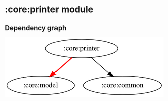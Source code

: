 # :core:printer module
## Dependency graph
![Dependency graph](../../docs/images/graphs/dep_graph_core_printer.svg)
